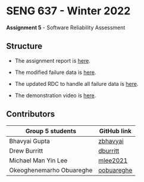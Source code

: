 # SENG 637 - Winter 2022

**Assignment 5** - Software Reliability Assessment

## Structure

- The assignment report is [here](Assignment5-ReportTemplate.md).

- The modified failure data is [here](Data_for_RDC.xlsx).

- The updated RDC to handle all failure data is [here](Reliability_Demonstration_Chart.xlsm).

- The demonstration video is [here](https://youtu.be/AJ92UJkDHzY).

## Contributors

| Group 5 students         | GitHub link                                 |
| ------------------------ | ------------------------------------------- |
| Bhavyai Gupta            | [zbhavyai](https://github.com/zbhavyai)     |
| Drew Burritt             | [dburritt](https://github.com/dburritt)     |
| Michael Man Yin Lee      | [mlee2021](https://github.com/mlee2021)     |
| Okeoghenemarho Obuareghe | [oobuareghe](https://github.com/oobuareghe) |
